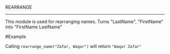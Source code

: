 REARRANGE

________________________
This module is used for rearranging names.
Turns "LastName", "FirstName" into "FirstName LastName"

#Example

Calling `rearrange_name("Zafar, Waqar")` will return `"Waqar Zafar"`
